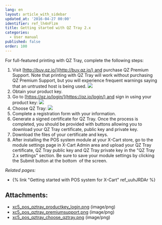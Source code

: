 ```yaml
---
lang: en
layout: article_with_sidebar
updated_at: '2016-04-27 00:00'
identifier: ref_lh4nFlzm
title: Getting started with QZ Tray 2.x
categories:
  - User manual
published: false
order: 100
---
```



For full-featured printing with QZ Tray, complete the following steps:

1.  Visit [http://buy.qz.io/](http://buy.qz.io/) and purchase QZ Premium Support. Note that printing with QZ Tray will work without purchasing QZ Premium Support, but you will experience frequent warnings saying that an untrusted host is being used.
    ![]({{site.baseurl}}/attachments/9306976/9439605.png)
2.  Obtain your product key.
3.  Go to [https://qz.io/login/](https://qz.io/login/) and sign in using your product key:
    ![]({{site.baseurl}}/attachments/9306976/9439604.png)
4.  Choose QZ Tray:
    ![]({{site.baseurl}}/attachments/9306976/9439606.png)
5.  Complete a registration form with your information.
6.  Generate a signed certificate for QZ Tray. Once the process is completed, you should be provided with buttons allowing you to download your QZ Tray certificate, public key and private key. 
7.  Download the files of your certificate and keys.
8.  After installing the POS system module at your X-Cart store, go to the module settings page in X-Cart Admin area and upload your QZ Tray certificate, QZ Tray public key and QZ Tray private key in the "QZ Tray 2.x settings" section. Be sure to save your module settings by clicking the Submit button at the bottom  of the screen.

_Related pages:_

*   {% link "Getting started with POS system for X-Cart" ref_uuhJRDAr %}

## Attachments:

* [xc5_pos_qztray_productkey_login.png]({{site.baseurl}}/attachments/9306976/9439604.png) (image/png)
* [xc5_pos_qztray_premiumsupport.png]({{site.baseurl}}/attachments/9306976/9439605.png) (image/png)
* [xc5_pos_qztray_choose_qztray.png]({{site.baseurl}}/attachments/9306976/9439606.png) (image/png)
